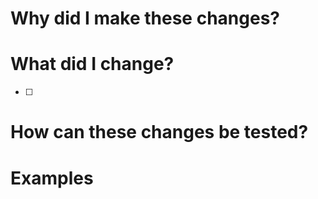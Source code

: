 # **Why did I make these changes?**

# **What did I change?**

- [ ]

# **How can these changes be tested?**

# **Examples**
